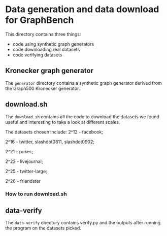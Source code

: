 # Data generation and data download for GraphBench

This directory contains three things:
* code using synthetic graph generators
* code downloading real datasets
* code verifying datasets


## Kronecker graph generator
The ```generator``` directory contains a synthetic graph generator derived from the Graph500 Kronecker generator.

## download.sh
The ```download.sh``` contains all the code to download the datasets we found useful and interesting to take a look at different scales. 

The datasets chosen include:
2^12 - facebook; 

2^16 - twitter, slashdot0811, slashdot0902;

2^21 - pokec;

2^22 - livejournal;

2^25 - twitter-large;

2^26 - friendster


### How to run download.sh

## data-verify
The ```data-verify``` directory contains verify.py and the outputs after running the program on the datasets picked.
